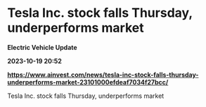 # Tesla Inc. stock falls Thursday, underperforms market
**Electric Vehicle Update**

**2023-10-19 20:52**

**https://www.ainvest.com/news/tesla-inc-stock-falls-thursday-underperforms-market-23101000efdeaf7034f27bcc/**

Tesla Inc. stock falls Thursday, underperforms market